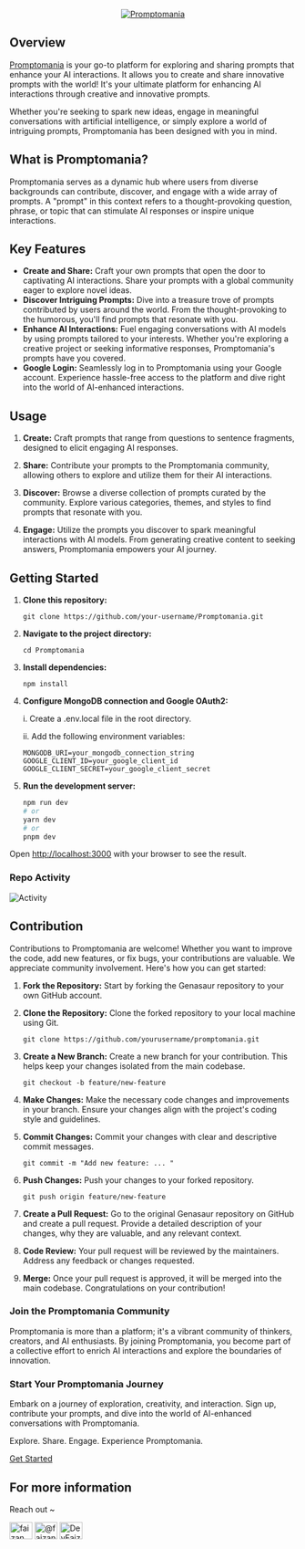 <p align="center">     
 <a href="https://promptomania-mu.vercel.app"> <img width="full" src="https://github.com/DevFaizann/Promptomania/blob/main/public/assets/images/logo-p.png" alt="Promptomania"> </a></p>

## Overview
[Promptomania](https://promptomania-mu.vercel.app/) is your go-to platform for exploring and sharing prompts that enhance your AI interactions. It allows you to create and share innovative prompts with the world!
It's your ultimate platform for enhancing AI interactions through creative and innovative prompts. 

Whether you're seeking to spark new ideas, engage in meaningful conversations with artificial intelligence, or simply explore a world of intriguing prompts, Promptomania has been designed with you in mind.

## What is Promptomania?
Promptomania serves as a dynamic hub where users from diverse backgrounds can contribute, discover, and engage with a wide array of prompts. A "prompt" in this context refers to a thought-provoking question, phrase, or topic that can stimulate AI responses or inspire unique interactions. 

## Key Features
- **Create and Share:** Craft your own prompts that open the door to captivating AI interactions. Share your prompts with a global community eager to explore novel ideas.
- **Discover Intriguing Prompts:** Dive into a treasure trove of prompts contributed by users around the world. From the thought-provoking to the humorous, you'll find prompts that resonate with you.
- **Enhance AI Interactions:** Fuel engaging conversations with AI models by using prompts tailored to your interests. Whether you're exploring a creative project or seeking informative responses, Promptomania's prompts have you covered.
- **Google Login:** Seamlessly log in to Promptomania using your Google account. Experience hassle-free access to the platform and dive right into the world of AI-enhanced interactions.

## Usage
1. **Create:** Craft prompts that range from questions to sentence fragments, designed to elicit engaging AI responses.

2. **Share:** Contribute your prompts to the Promptomania community, allowing others to explore and utilize them for their AI interactions.

3. **Discover:** Browse a diverse collection of prompts curated by the community. Explore various categories, themes, and styles to find prompts that resonate with you.

4. **Engage:** Utilize the prompts you discover to spark meaningful interactions with AI models. From generating creative content to seeking answers, Promptomania empowers your AI journey.

## Getting Started
1. **Clone this repository:**
   
   ```
   git clone https://github.com/your-username/Promptomania.git
   ```
2. **Navigate to the project directory:**
   ```
   cd Promptomania
   ```
3. **Install dependencies:**
   ```
   npm install
   ```
4. **Configure MongoDB connection and Google OAuth2:**
   
      i. Create a .env.local file in the root directory.
      
      ii. Add the following environment variables:
   ```
   MONGODB_URI=your_mongodb_connection_string
   GOOGLE_CLIENT_ID=your_google_client_id
   GOOGLE_CLIENT_SECRET=your_google_client_secret
   ```
5. **Run the development server:**
   ```bash
   npm run dev
   # or
   yarn dev
   # or
   pnpm dev
   ```

Open [http://localhost:3000](http://localhost:3000) with your browser to see the result.

### Repo Activity
![Activity](https://repobeats.axiom.co/api/embed/0530a155d6e7ef3f7a00d1a928760f2ae987985b.svg "Repobeats analytics image")

## Contribution
Contributions to Promptomania are welcome! Whether you want to improve the code, add new features, or fix bugs, your contributions are valuable. We appreciate community involvement. Here's how you can get started: 

1. **Fork the Repository:** Start by forking the Genasaur repository to your own GitHub account.

2. **Clone the Repository:** Clone the forked repository to your local machine using Git.

    ```
    git clone https://github.com/yourusername/promptomania.git
    ```

3. **Create a New Branch:** Create a new branch for your contribution. This helps keep your changes isolated from the main codebase.

    ```
    git checkout -b feature/new-feature
    ```

4. **Make Changes:** Make the necessary code changes and improvements in your branch. Ensure your changes align with the project's coding style and guidelines.

5. **Commit Changes:** Commit your changes with clear and descriptive commit messages.

    ```
    git commit -m "Add new feature: ... "
    ```
6. **Push Changes:** Push your changes to your forked repository.

    ```
    git push origin feature/new-feature
    ```

7. **Create a Pull Request:** Go to the original Genasaur repository on GitHub and create a pull request. Provide a detailed description of your changes, why they are valuable, and any relevant context.

8. **Code Review:** Your pull request will be reviewed by the maintainers. Address any feedback or changes requested.

9. **Merge:** Once your pull request is approved, it will be merged into the main codebase. Congratulations on your contribution!

### Join the Promptomania Community

Promptomania is more than a platform; it's a vibrant community of thinkers, creators, and AI enthusiasts. By joining Promptomania, you become part of a collective effort to enrich AI interactions and explore the boundaries of innovation.

### Start Your Promptomania Journey

Embark on a journey of exploration, creativity, and interaction. Sign up, contribute your prompts, and dive into the world of AI-enhanced conversations with Promptomania.

Explore. Share. Engage. Experience Promptomania.

[Get Started](https://promptomania-mu.vercel.app/)

## For more information
Reach out ~
<p align="left">
<a href="https://www.linkedin.com/in/faizanmansuri/" target="blank"><img align="center" src="https://raw.githubusercontent.com/rahuldkjain/github-profile-readme-generator/master/src/images/icons/Social/linked-in-alt.svg" alt="faizanmansuri" height="30" width="40" /></a>
<a href="https://medium.com/@faizanmansuri.work" target="blank"><img align="center" src="https://raw.githubusercontent.com/rahuldkjain/github-profile-readme-generator/master/src/images/icons/Social/medium.svg" alt="@faizanmansuri.work" height="30" width="40" /></a> <a href="https://twitter.com/DevFaizann/" target="blank"><img align="center" src="https://raw.githubusercontent.com/rahuldkjain/github-profile-readme-generator/master/src/images/icons/Social/twitter.svg" alt="DevFaizann" height="30" width="40"></a>
</p>


  
